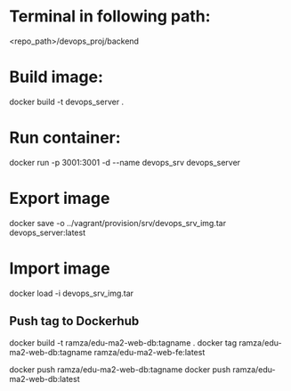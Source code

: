 # Terminal in following path:

<repo_path>/devops_proj/backend

# Build image:

docker build -t devops_server .

# Run container:

docker run -p 3001:3001 -d --name devops_srv devops_server

# Export image

docker save -o ../vagrant/provision/srv/devops_srv_img.tar devops_server:latest

# Import image

docker load -i devops_srv_img.tar

## Push tag to Dockerhub

docker build -t ramza/edu-ma2-web-db:tagname .
docker tag ramza/edu-ma2-web-db:tagname ramza/edu-ma2-web-fe:latest

docker push ramza/edu-ma2-web-db:tagname
docker push ramza/edu-ma2-web-db:latest
